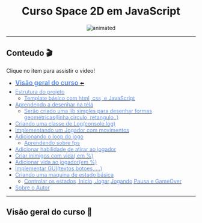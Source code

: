 
<h1 align="center">
  <br>Curso Space 2D em JavaScript
</h1>
 
 
<p align="center"  > 
  <img src="https://media.giphy.com/media/vFKqnCdLPNOKc/giphy.gif" alt="animated" />
</p>
   
---
##  Conteudo 🎬
 
 Clique no item para assistir o video!

* [<span style="color:CornflowerBlue;font-weight: bold;  font-size: 1.2em; ">Visão geral do curso</span> ⬅️](https://www.google.com)
* [<span style="color:CornflowerBlue ">Estrutura do projeto</span>](https://www.google.com)
    *  [<span style="color:CornflowerBlue ">Template básico com html, css, e JavaScript</span>](https://www.google.com)
* [<span style="color:CornflowerBlue ">Aprendendo a desenhar na tela</span>](https://www.google.com)
    * [<span style="color:CornflowerBlue ">Serão criado uma lib simples para desenhar formas geométricas(linha,circulo, retangulo..)</span>](https://www.google.com)
* [<span style="color:CornflowerBlue "> Criando uma classe de Log(console.log)</span>](https://www.google.com)
* [<span style="color:CornflowerBlue "> Implementando um Jogador com movimentos </span>](https://www.google.com)
* [<span style="color:CornflowerBlue "> Adicionando o loop do jogo</span>](https://www.google.com)
    * [<span style="color:CornflowerBlue "> Aprendendo sobre fps</span>](https://www.google.com)
* [<span style="color:CornflowerBlue "> Adicionar habilidade de atirar ao jogador</span>](https://www.google.com)
* [<span style="color:CornflowerBlue "> Criar inimigos com vida( em %)</span>](https://www.google.com)
* [<span style="color:CornflowerBlue "> Adicionar vida ao jogador(em %)</span>](https://www.google.com)
* [<span style="color:CornflowerBlue "> Implementar GUI(textos,botoes,....)</span>](https://www.google.com)
* [<span style="color:CornflowerBlue "> Criando uma maquina de estado básica</span>](https://www.google.com)
    * [<span style="color:CornflowerBlue "> Controlar os estados, Inicio, Jogar,Jogando,Pausa e GameOver</span>](https://www.google.com)
* [<span style="color:CornflowerBlue;font-weight: ">Sobre o Autor</span> ](/ABOUT.md)

---

##  Visão geral do curso 🔭

